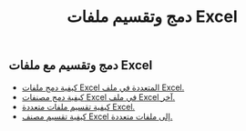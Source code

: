 ﻿---
title: دمج وتقسيم ملفات Excel
second_title: Documen
linktitle: دمج وتقسيم
type: docs
url: /ar/merge-and-split/
keywords: Merge Excel Files,Combine Excel Sheets,Join Excel Spreadsheets,Merge Multiple Excel Files,Split Excel File,Excel Sheet Separator,Excel Workbook Splitte
description: يدعم Cloud REST العمل مع الدمج والتقسيم على ملف Excel. تدعم حزمة تطوير البرامج (SDK) أنواعًا مختلفة من لغات التطوير، بما في ذلك Android وGo وNodeJS وRuby وSwift.
weight: 32
kwords: دمج ملفات Excel، دمج أوراق Excel، ربط جداول بيانات Excel، دمج ملفات Excel متعددة، تقسيم ملف Excel، فاصل أوراق Excel، مقسم مصنف Excel
---
## دمج وتقسيم مع ملفات Excel

- [كيفية دمج ملفات Excel المتعددة في ملف Excel.](/cells/ar/merge-multi-files-into-excel/)
- [كيفية دمج مصنفات Excel في ملف Excel آخر.](/cells/ar/merge-an-excel-file-into-the-excel-file/)
- [كيفية تقسيم ملفات متعددة Excel.](/cells/ar/split-multi-excel-files/)
- [كيفية تقسيم مصنف Excel إلى ملفات متعددة.](/cells/ar/split-an-excel-file-to-multi-files/)
